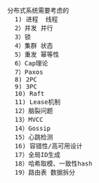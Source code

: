 <pre>
分布式系统需要考虑的
  1) 进程  线程
  2）并发 并行
  3）锁
  4）集群 状态
  5）重发 幂等性
  6）Cap理论
  7）Paxos
  8) 2PC
  9) 3PC
  10) Raft
  11) Lease机制
  12）脑裂问题
  13）MVCC
  14）Gossip
  15）心跳检测
  16) 容错性/高可用设计
  17）全局ID生成
  18）哈希取模、一致性hash
  19）路由表 数据拆分
</pre>

